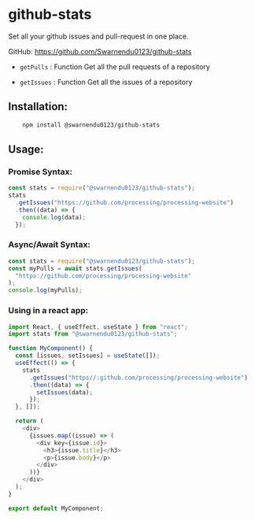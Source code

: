 # github-stats

Set all your github issues and pull-request in one place.

GitHub: https://github.com/Swarnendu0123/github-stats


- `getPulls` : Function Get all the pull requests of a repository

- `getIssues` : Function Get all the issues of a repository

## Installation:

```bash
    npm install @swarnendu0123/github-stats
```

## Usage:

### Promise Syntax:

```js
const stats = require("@swarnendu0123/github-stats");
stats
  .getIssues("https://github.com/processing/processing-website")
  .then((data) => {
    console.log(data);
  });
```

### Async/Await Syntax:

```js
const stats = require("@swarnendu0123/github-stats");
const myPulls = await stats.getIssues(
  "https://github.com/processing/processing-website"
);
console.log(myPulls);
```

### Using in a react app:

```js
import React, { useEffect, useState } from "react";
import stats from "@swarnendu0123/github-stats";

function MyComponent() {
  const [issues, setIssues] = useState([]);
  useEffect(() => {
    stats
      .getIssues("https//:github.com/processing/processing-website")
      .then((data) => {
        setIssues(data);
      });
  }, []);

  return (
    <div>
      {issues.map((issue) => (
        <div key={issue.id}>
          <h3>{issue.title}</h3>
          <p>{issue.body}</p>
        </div>
      ))}
    </div>
  );
}

export default MyComponent;
```
